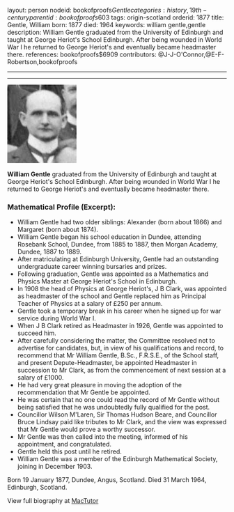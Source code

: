 layout: person
nodeid: bookofproofs$Gentle
categories: history,19th-century
parentid: bookofproofs$603
tags: origin-scotland
orderid: 1877
title: Gentle, William
born: 1877
died: 1964
keywords: william gentle,gentle
description: William Gentle graduated from the University of Edinburgh and taught at George Heriot's School Edinburgh. After being wounded in World War I he returned to George Heriot's and eventually became headmaster there.
references: bookofproofs$6909
contributors: @J-J-O'Connor,@E-F-Robertson,bookofproofs

---



---

![Gentle.jpg](https://github.com/bookofproofs/bookofproofs.github.io/blob/main/_sources/_assets/images/portraits/Gentle.jpg?raw=true)

**William Gentle** graduated from the University of Edinburgh and taught at George Heriot's School Edinburgh. After being wounded in World War I he returned to George Heriot's and eventually became headmaster there.

### Mathematical Profile (Excerpt):
* William Gentle had two older siblings: Alexander (born about 1866) and Margaret (born about 1874).
* William Gentle began his school education in Dundee, attending Rosebank School, Dundee, from 1885 to 1887, then Morgan Academy, Dundee, 1887 to 1889.
* After matriculating at Edinburgh University, Gentle had an outstanding undergraduate career winning bursaries and prizes.
* Following graduation, Gentle was appointed as a Mathematics and Physics Master at George Heriot's School in Edinburgh.
* In 1908 the head of Physics at George Heriot's, J B Clark, was appointed as headmaster of the school and Gentle replaced him as Principal Teacher of Physics at a salary of £250 per annum.
* Gentle took a temporary break in his career when he signed up for war service during World War I.
* When J B Clark retired as Headmaster in 1926, Gentle was appointed to succeed him.
* After carefully considering the matter, the Committee resolved not to advertise for candidates, but, in view of his qualifications and record, to recommend that Mr William Gentle, B.Sc., F.R.S.E., of the School staff, and present Depute-Headmaster, be appointed Headmaster in succession to Mr Clark, as from the commencement of next session at a salary of £1000.
* He had very great pleasure in moving the adoption of the recommendation that Mr Gentle be appointed.
* He was certain that no one could read the record of Mr Gentle without being satisfied that he was undoubtedly fully qualified for the post.
* Councillor Wilson M'Laren, Sir Thomas Hudson Beare, and Councillor Bruce Lindsay paid like tributes to Mr Clark, and the view was expressed that Mr Gentle would prove a worthy successor.
* Mr Gentle was then called into the meeting, informed of his appointment, and congratulated.
* Gentle held this post until he retired.
* William Gentle was a member of the Edinburgh Mathematical Society, joining in December 1903.

Born 19 January 1877, Dundee, Angus, Scotland. Died 31 March 1964, Edinburgh, Scotland.

View full biography at [MacTutor](https://mathshistory.st-andrews.ac.uk/Biographies/Gentle/)
